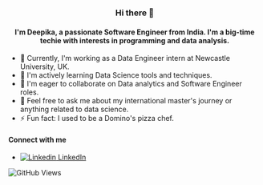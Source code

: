 
### <p align="center"> Hi there 👋 </p>

<!--
**deepikachandru/deepikachandru** is a ✨ _special_ ✨ repository because its `README.md` (this file) appears on your GitHub profile.

Here are some ideas to get you started:
-->

#### <p align="center">I'm Deepika, a passionate Software Engineer from India. I'm a big-time techie with interests in programming and data analysis.</p>

- 🔭 Currently, I'm working as a Data Engineer intern at Newcastle University, UK.
- 🌱 I'm actively learning Data Science tools and techniques.
- 👯 I'm eager to collaborate on Data analytics and Software Engineer roles.
- 💬 Feel free to ask me about my international master's journey or anything related to data science.
- ⚡ Fun fact: I used to be a Domino's pizza chef.

#### Connect with me
- [![Linkedin](https://i.stack.imgur.com/gVE0j.png) LinkedIn](https://www.linkedin.com/in/deepika-c-9649611a1/)

![GitHub Views](https://komarev.com/ghpvc/?username=deepikachandru)

